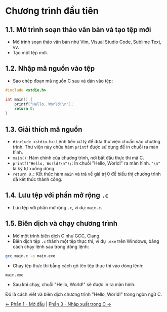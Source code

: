 # Chương trình đầu tiên

## 1.1. Mở trình soạn thảo văn bản và tạo tệp mới

- Mở trình soạn thảo văn bản như Vim, Visual Studio Code, Sublime Text, vv.
- Tạo một tệp mới.

## 1.2. Nhập mã nguồn vào tệp

- Sao chép đoạn mã nguồn C sau và dán vào tệp:

```c
#include <stdio.h>

int main() {
    printf("Hello, World!\n");
    return 0;
}
```

## 1.3. Giải thích mã nguồn

- `#include <stdio.h>`: Lệnh tiền xử lý để đưa thư viện chuẩn vào chương trình. Thư viện này chứa hàm `printf` được sử dụng để in chuỗi ra màn hình.
- `main()`: Hàm chính của chương trình, nơi bắt đầu thực thi mã C.
- `printf("Hello, World!\n");`: In chuỗi "Hello, World!" ra màn hình. `"\n"` là ký tự xuống dòng.
- `return 0;`: Kết thúc hàm `main` và trả về giá trị 0 để biểu thị chương trình đã kết thúc thành công.

## 1.4. Lưu tệp với phần mở rộng `.c`

- Lưu tệp với phần mở rộng `.c`, ví dụ: `main.c`.

## 1.5. Biên dịch và chạy chương trình

- Mở một trình biên dịch C như GCC, Clang.
- Biên dịch tệp `.c` thành một tệp thực thi, ví dụ `.exe` trên Windows, bằng cách chạy lệnh sau trong dòng lệnh:

```bash
gcc main.c -o main.exe
```

- Chạy tệp thực thi bằng cách gõ tên tệp thực thi vào dòng lệnh:

```bash
main.exe
```

- Sau khi chạy, chuỗi "Hello, World!" sẽ được in ra màn hình.

Đó là cách viết và biên dịch chương trình "Hello, World!" trong ngôn ngữ C.

[<- Phần 1 - Mở đầu](https://github.com/tripleseven190504/c/blob/main/Phan1-Compiler.md) |
[Phần 3 - Nhập xuất trong C ->](https://github.com/tripleseven190504/c/blob/main/Phan3-InOut.md)
